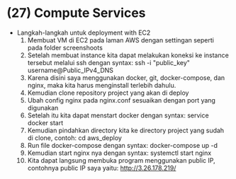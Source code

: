 # (27) Compute Services
- Langkah-langkah untuk deployment with EC2 
    1. Membuat VM di EC2 pada laman AWS dengan settingan seperti pada folder screenshoots
    2. Setelah membuat instance kita dapat melakukan koneksi ke instance tersebut melalui ssh dengan syntax: ssh -i "public_key" username@Public_IPv4_DNS
    3. Karena disini saya menggunakan docker, git, docker-compose, dan nginx, maka kita harus menginstall terlebih dahulu.
    4. Kemudian clone repository project yang akan di deploy
    5. Ubah config nginx pada nginx.conf sesuaikan dengan port yang digunakan
    6. Setelah itu kita dapat menstart docker dengan syntax: service docker start
    7. Kemudian pindahkan directory kita ke directory project yang sudah di clone, contoh: cd aws_deploy
    8. Run file docker-compose dengan syntax: docker-compose up -d
    9. Kemudian start nginx nya dengan syntax: systemctl start nginx
    10. Kita dapat langsung membuka program menggunakan public IP, contohnya public IP saya yaitu: http://3.26.178.219/